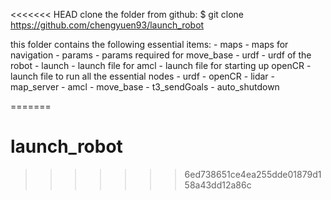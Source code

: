 <<<<<<< HEAD
clone the folder from github:
	$ git clone https://github.com/chengyuen93/launch_robot

this folder contains the following essential items:
	- maps          - maps for navigation
        - params        - params required for move_base
        - urdf          - urdf of the robot
        - launch        - launch file for amcl
                        - launch file for starting up openCR
                        - launch file to run all the essential nodes
				- urdf
                                - openCR
                                - lidar
                                - map_server
                                - amcl
                                - move_base
                                - t3_sendGoals
                                - auto_shutdown


=======
# launch_robot
>>>>>>> 6ed738651ce4ea255dde01879d158a43dd12a86c
